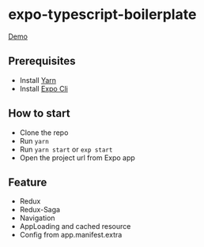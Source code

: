 # expo-typescript-boilerplate

[Demo](https://expo.io/@ericvan76/expo-typescript-boilerplate)

## Prerequisites

- Install [Yarn](https://yarnpkg.com/lang/en/)
- Install [Expo Cli](https://expo.io/tools#cli)

## How to start

- Clone the repo
- Run `yarn`
- Run `yarn start` or `exp start`
- Open the project url from Expo app

## Feature

- Redux
- Redux-Saga
- Navigation
- AppLoading and cached resource
- Config from app.manifest.extra
